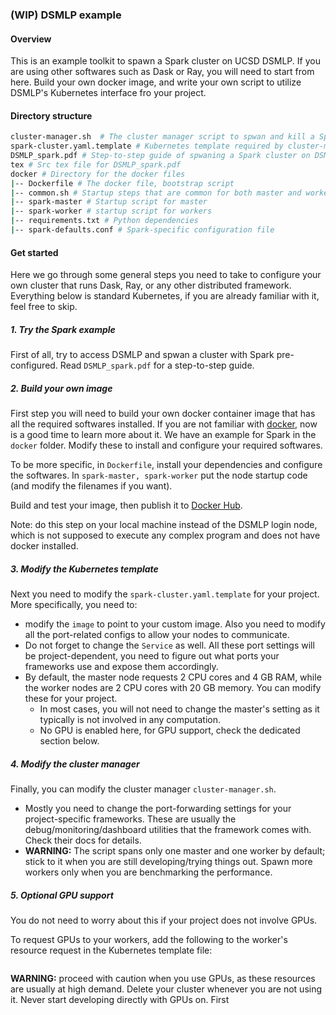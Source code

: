 ### (WIP) DSMLP example

#### Overview

This is an example toolkit to spawn a Spark cluster on UCSD DSMLP. If you are using other softwares such as Dask or Ray, you will need to start from here. Build your own docker image, and write your own script to utilize DSMLP's Kubernetes interface fro your project.

#### Directory structure 

```bash
cluster-manager.sh	# The cluster manager script to spwan and kill a Spark cluster
spark-cluster.yaml.template # Kubernetes template required by cluster-manager.sh
DSMLP_spark.pdf # Step-to-step guide of spwaning a Spark cluster on DSMLP
tex # Src tex file for DSMLP_spark.pdf
docker # Directory for the docker files
|-- Dockerfile # The docker file, bootstrap script
|-- common.sh # Startup steps that are common for both master and workers
|-- spark-master # Startup script for master
|-- spark-worker # startup script for workers
|-- requirements.txt # Python dependencies
|-- spark-defaults.conf # Spark-specific configuration file
```

#### Get started

Here we go through some general steps you need to take to configure your own cluster that runs Dask, Ray, or any other distributed framework. Everything below is standard Kubernetes, if you are already familiar with it, feel free to skip. 

##### 1. Try the Spark example
First of all, try to access DSMLP and spwan a cluster with Spark pre-configured. Read `DSMLP_spark.pdf` for a step-to-step guide.

##### 2. Build your own image
First step you will need to build your own docker container image that has all the required softwares installed. If you are not familiar with [docker](https://docs.docker.com/), now is a good time to learn more about it. We have an example for Spark in the `docker` folder. Modify these to install and configure your required softwares. 

To be more specific, in `Dockerfile`,  install your dependencies and configure the softwares. In `spark-master, spark-worker` put the node startup code (and modify the filenames if you want). 

Build and test your image, then publish it to [Docker Hub](https://hub.docker.com/).

Note: do this step on your local machine instead of the DSMLP login node, which is not supposed to execute any complex program and does not have docker installed.
##### 3. Modify the Kubernetes template

Next you need to modify the `spark-cluster.yaml.template` for your project. More specifically, you need to: 

-   modify the `image` to point to your custom image. Also you need to modify all the port-related configs to allow your nodes to communicate. 
-   Do not forget to change the `Service` as well. All these port settings will be project-dependent, you need to figure out what ports your frameworks use and expose them accordingly.
-   By default, the master node requests 2 CPU cores and 4 GB RAM, while the worker nodes are 2 CPU cores with 20 GB memory. You can modify these for your project. 
    -   In most cases, you will not need to change the master's setting as it typically is not involved in any computation.
    -    No GPU is enabled here, for GPU support, check the dedicated section below.

##### 4. Modify the cluster manager

Finally, you can modify the cluster manager `cluster-manager.sh`. 

-   Mostly you need to change the port-forwarding settings for your project-specific frameworks. These are usually the debug/monitoring/dashboard utilities that the framework comes with. Check their docs for details.
-   **WARNING:** The script spans only one master and one worker by default; stick to it when you are still developing/trying things out. Spawn more workers only when you are benchmarking the performance.

##### 5. Optional GPU support

You do not need to worry about this if your project does not involve GPUs.

To request GPUs to your workers, add the following to the worker's resource request in the Kubernetes template file:

```yaml

```

**WARNING:** proceed with caution when you use GPUs, as these resources are usually at high demand. Delete your cluster whenever you are not using it. Never start developing directly with GPUs on. First 






